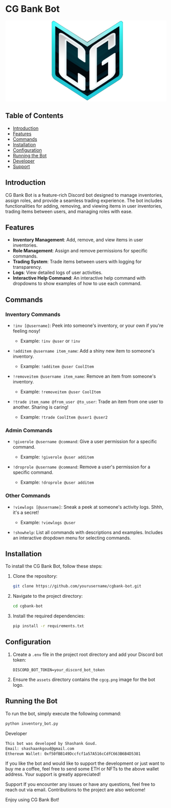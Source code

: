 # CG Bank Bot

![CG Bank](assets/cgcg.png)

## Table of Contents

- [Introduction](#introduction)
- [Features](#features)
- [Commands](#commands)
- [Installation](#installation)
- [Configuration](#configuration)
- [Running the Bot](#running-the-bot)
- [Developer](#developer)
- [Support](#support)

## Introduction

CG Bank Bot is a feature-rich Discord bot designed to manage inventories, assign roles, and provide a seamless trading experience. The bot includes functionalities for adding, removing, and viewing items in user inventories, trading items between users, and managing roles with ease. 

## Features

- **Inventory Management**: Add, remove, and view items in user inventories.
- **Role Management**: Assign and remove permissions for specific commands.
- **Trading System**: Trade items between users with logging for transparency.
- **Logs**: View detailed logs of user activities.
- **Interactive Help Command**: An interactive help command with dropdowns to show examples of how to use each command.

## Commands

### Inventory Commands

- `!inv [@username]`: Peek into someone's inventory, or your own if you're feeling nosy! 
  - Example: `!inv @user` or `!inv`

- `!additem @username item_name`: Add a shiny new item to someone's inventory.
  - Example: `!additem @user CoolItem`

- `!removeitem @username item_name`: Remove an item from someone's inventory.
  - Example: `!removeitem @user CoolItem`

- `!trade item_name @from_user @to_user`: Trade an item from one user to another. Sharing is caring!
  - Example: `!trade CoolItem @user1 @user2`

### Admin Commands

- `!giverole @username @command`: Give a user permission for a specific command.
  - Example: `!giverole @user additem`

- `!droprole @username @command`: Remove a user's permission for a specific command.
  - Example: `!droprole @user additem`

### Other Commands

- `!viewlogs [@username]`: Sneak a peek at someone's activity logs. Shhh, it's a secret!
  - Example: `!viewlogs @user`

- `!showhelp`: List all commands with descriptions and examples. Includes an interactive dropdown menu for selecting commands.
  
## Installation

To install the CG Bank Bot, follow these steps:

1. Clone the repository:
    ```bash
    git clone https://github.com/yourusername/cgbank-bot.git
    ```

2. Navigate to the project directory:
    ```bash
    cd cgbank-bot
    ```

3. Install the required dependencies:
    ```bash
    pip install -r requirements.txt
    ```

## Configuration

1. Create a `.env` file in the project root directory and add your Discord bot token:
    ```
    DISCORD_BOT_TOKEN=your_discord_bot_token
    ```

2. Ensure the `assets` directory contains the `cgcg.png` image for the bot logo.

## Running the Bot

To run the bot, simply execute the following command:
```bash
python inventory_bot.py
```

Developer
```
This bot was developed by Shashank Goud.
Email: shashaankgoud@gmail.com
Ethereum Wallet: 0xf50fBB149Dccfcf1a57A516cCdfC663B6B4D5381
```
If you like the bot and would like to support the development or just want to buy me a coffee, feel free to send some ETH or NFTs to the above wallet address. Your support is greatly appreciated!

Support
If you encounter any issues or have any questions, feel free to reach out via email. Contributions to the project are also welcome!

Enjoy using CG Bank Bot!